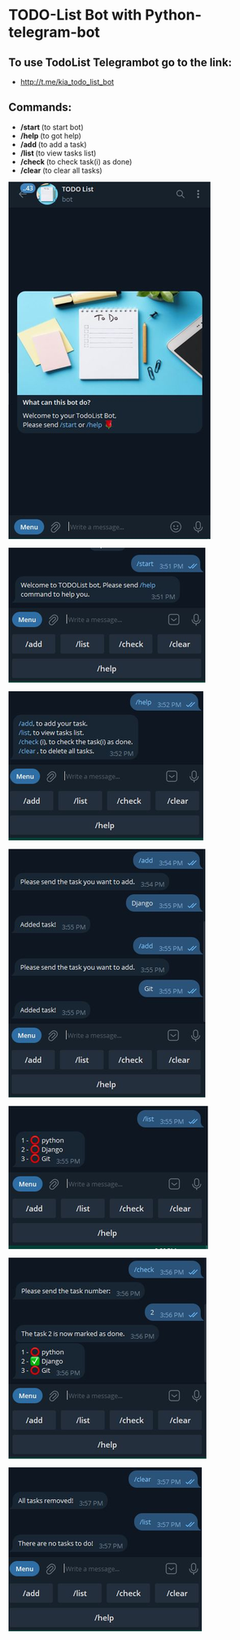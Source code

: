 # TODO-List Bot with Python-telegram-bot

## To use TodoList Telegrambot go to the link:
- http://t.me/kia_todo_list_bot

## Commands:
- <B>/start </B> (to start bot)
- <B>/help </B> (to got help)
- <B>/add </B> (to add a task)
- <B>/list </B> (to view tasks list)
- <B>/check </B> (to check task(i) as done)
- <B>/clear </B> (to clear all tasks)

![](data/bot.JPG)
<br>

![](data/start.JPG)
<br>

![](data/help.JPG)
<br>

![](data/add.JPG)
<br>

![](data/list.JPG)
<br>

![](data/check.JPG)
<br>

![](data/clear.JPG)
<br>
